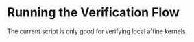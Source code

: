 # Running the Verification Flow

The current script is only good for verifying local affine kernels.

